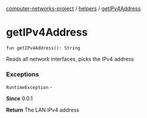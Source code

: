 [computer-networks-project](../index.md) / [helpers](index.md) / [getIPv4Address](./get-i-pv4-address.md)

# getIPv4Address

`fun getIPv4Address(): String`

Reads all network interfaces, picks the IPv4 address

### Exceptions

`RuntimeException` -

**Since**
0.0.1

**Return**
The LAN IPv4 address

